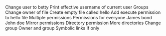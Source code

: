 Change user to betty
Print effective username of current user
Groups
Change owner  of file
Create empty file called hello
Add execute permission to hello file
Multiple permissions
Permissions for everyone
James bond
John doe
Mirror permissions
Directory permission
More directories
Change group
Owner and group
Symbolic links
If only
